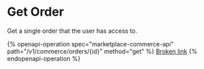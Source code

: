 # Get Order

Get a single order that the user has access to.

{% openapi-operation spec="marketplace-commerce-api" path="/v1/commerce/orders/{id}" method="get" %}
[Broken link](broken-reference)
{% endopenapi-operation %}
